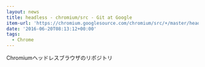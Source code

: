```yaml
---
layout: news
title: headless - chromium/src - Git at Google
item-url: 'https://chromium.googlesource.com/chromium/src/+/master/headless/'
date: '2016-06-20T08:13:12+00:00'
tags:
  - Chrome
---
```

Chromiumヘッドレスブラウザのリポジトリ
